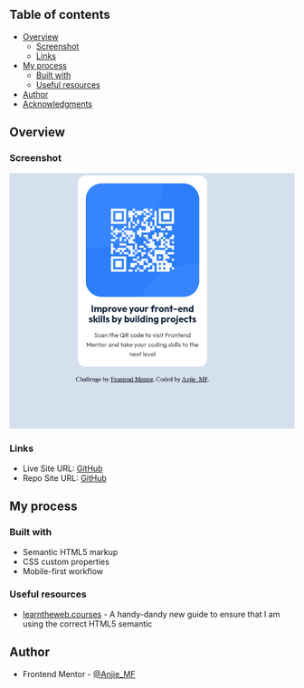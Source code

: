 ## Table of contents

- [Overview](#overview)
  - [Screenshot](#screenshot)
  - [Links](#links)
- [My process](#my-process)
  - [Built with](#built-with)
  - [Useful resources](#useful-resources)
- [Author](#author)
- [Acknowledgments](#acknowledgments)


## Overview

### Screenshot

![CheckMeOut](images/Screenshot%202024-01-18%202.09.28%20PM.png)

### Links

- Live Site URL: [GitHub](https://your-live-site-url.com)
- Repo Site URL: [GitHub]([https://your-live-site-url.com](https://github.com/Anjie-MF/FEM-qr-code))

## My process

### Built with

- Semantic HTML5 markup
- CSS custom properties
- Mobile-first workflow

### Useful resources

- [learntheweb.courses](https://learntheweb.courses/topics/html-semantics-cheat-sheet/) - A handy-dandy new guide to ensure that I am using the correct HTML5 semantic

## Author

- Frontend Mentor - [@Anjie_MF](https://www.frontendmentor.io/profile/yourusername)
